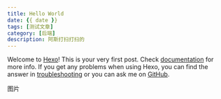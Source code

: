 ```yaml
---
title: Hello World
date: {{ date }}
tags: [测试文章]
category: [后端]
description: 阿斯打扫打扫的
---
```

Welcome to [Hexo](https://hexo.io/)! This is your very first post. Check [documentation](https://hexo.io/docs/) for more info. If you get any problems when using Hexo, you can find the answer in [troubleshooting](https://hexo.io/docs/troubleshooting.html) or you can ask me on [GitHub](https://github.com/hexojs/hexo/issues).

图片
